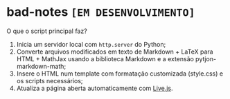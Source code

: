 # bad-notes ``[EM DESENVOLVIMENTO]``

O que o script principal faz?

1. Inicia um servidor local com `http.server` do Python;
2. Converte arquivos modificados em texto de Markdown + LaTeX para HTML + MathJax usando a biblioteca Markdown e a extensão pytjon-markdown-math;
3. Insere o HTML num template com formatação customizada (style.css) e os scripts necessários;
4. Atualiza a página aberta automaticamente com [Live.js](http://livejs.com/).

